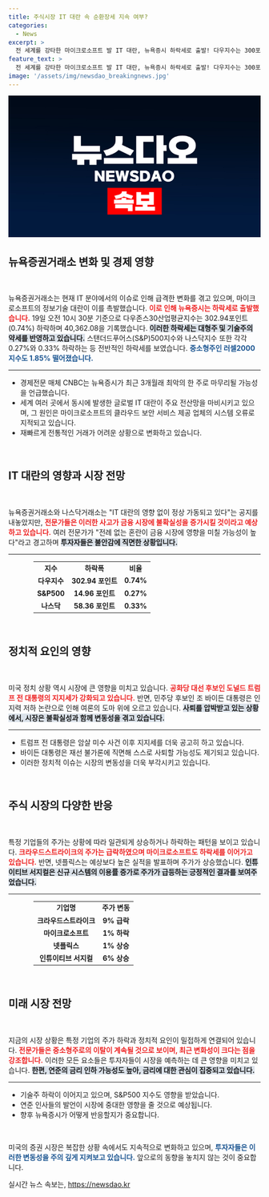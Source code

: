 ```yaml
---
title: 주식시장 IT 대란 속 순환장세 지속 여부?
categories:
  - News
excerpt: >
  전 세계를 강타한 마이크로소프트 발 IT 대란, 뉴욕증시 하락세로 출발! 다우지수는 300포인트 이상 하락하며 3개월 최악의 주 예고. 트럼프와 바이든의 정치적 긴장도 시장에 영향! 클릭해 자세한 소식 확인하세요.
feature_text: >
  전 세계를 강타한 마이크로소프트 발 IT 대란, 뉴욕증시 하락세로 출발! 다우지수는 300포인트 이상 하락하며 3개월 최악의 주 예고. 트럼프와 바이든의 정치적 긴장도 시장에 영향! 클릭해 자세한 소식 확인하세요.
image: '/assets/img/newsdao_breakingnews.jpg'
---
```


<p><img src="/assets/img/newsdao_breakingnews.jpg" alt="firstkoreanews 속보" /></p>

<h2 data-ke-size="size26">뉴욕증권거래소 변화 및 경제 영향</h2>

<p data-ke-size="size16">&nbsp;</p>

<p>뉴욕증권거래소는 현재 IT 분야에서의 이슈로 인해 급격한 변화를 겪고 있으며, 마이크로소프트의 정보기술 대란이 이를 촉발했습니다. <b><span style="color: #ee2323;">이로 인해 뉴욕증시는 하락세로 출발했습니다.</span></b> 19일 오전 10시 30분 기준으로 다우존스30산업평균지수는 302.94포인트(0.74%) 하락하며 40,362.08을 기록했습니다. <b><span style="background-color: #21538527;">이러한 하락세는 대형주 및 기술주의 약세를 반영하고 있습니다.</span></b> 스탠더드푸어스(S&amp;P)500지수와 나스닥지수 또한 각각 0.27%와 0.33% 하락하는 등 전반적인 하락세를 보였습니다. <b><span style="color: #1a5490;">중소형주인 러셀2000지수도 1.85% 떨어졌습니다.</span></b></p>

<hr />

<ul>
  <li>경제전문 매체 CNBC는 뉴욕증시가 최근 3개월래 최악의 한 주로 마무리될 가능성을 언급했습니다.</li>
  <li>세계 여러 곳에서 동시에 발생한 글로벌 IT 대란이 주요 전산망을 마비시키고 있으며, 그 원인은 마이크로소프트의 클라우드 보안 서비스 제공 업체의 시스템 오류로 지적되고 있습니다.</li>
  <li>재빠르게 전통적인 거래가 어려운 상황으로 변화하고 있습니다.</li>
</ul>

<p data-ke-size="size16">&nbsp;</p>

<h2 data-ke-size="size26">IT 대란의 영향과 시장 전망</h2>

<p data-ke-size="size16">&nbsp;</p>

<p>뉴욕증권거래소와 나스닥거래소는 "IT 대란의 영향 없이 정상 가동되고 있다"는 공지를 내놓았지만, <b><span style="color: #ee2323;">전문가들은 이러한 사고가 금융 시장에 불확실성을 증가시킬 것이라고 예상하고 있습니다.</span></b> 여러 전문가가 "전례 없는 혼란이 금융 시장에 영향을 미칠 가능성이 높다"라고 경고하며 <b><span style="background-color: #21538527;">투자자들은 불안감에 직면한 상황입니다.</span></b> </p>

<hr />

<table style="margin: 0 auto; width: 80%;">
  <tr>
    <td style="text-align: center; height: 17px;"><b>지수</b></td>
    <td style="text-align: center; height: 17px;"><b>하락폭</b></td>
    <td style="text-align: center; height: 17px;"><b>비율</b></td>
  </tr>
  <tr>
    <td style="text-align: center; height: 17px;"><b>다우지수</b></td>
    <td style="text-align: center; height: 17px;"><b>302.94 포인트</b></td>
    <td style="text-align: center; height: 17px;"><b>0.74%</b></td>
  </tr>
  <tr>
    <td style="text-align: center; height: 17px;"><b>S&P500</b></td>
    <td style="text-align: center; height: 17px;"><b>14.96 포인트</b></td>
    <td style="text-align: center; height: 17px;"><b>0.27%</b></td>
  </tr>
  <tr>
    <td style="text-align: center; height: 17px;"><b>나스닥</b></td>
    <td style="text-align: center; height: 17px;"><b>58.36 포인트</b></td>
    <td style="text-align: center; height: 17px;"><b>0.33%</b></td>
  </tr>
</table>

<p data-ke-size="size16">&nbsp;</p>

<h2 data-ke-size="size26">정치적 요인의 영향</h2>

<p data-ke-size="size16">&nbsp;</p>

<p>미국 정치 상황 역시 시장에 큰 영향을 미치고 있습니다. <b><span style="color: #ee2323;">공화당 대선 후보인 도널드 트럼프 전 대통령의 지지세가 강화되고 있습니다.</span></b> 반면, 민주당 후보인 조 바이든 대통령은 인지력 저하 논란으로 인해 여론의 도마 위에 오르고 있습니다. <b><span style="background-color: #21538527;">사퇴를 압박받고 있는 상황에서, 시장은 불확실성과 함께 변동성을 겪고 있습니다.</span></b></p>

<hr />

<ul>
  <li>트럼프 전 대통령은 암살 미수 사건 이후 지지세를 더욱 공고히 하고 있습니다.</li>
  <li>바이든 대통령은 재선 불가론에 직면해 스스로 사퇴할 가능성도 제기되고 있습니다.</li>
  <li>이러한 정치적 이슈는 시장의 변동성을 더욱 부각시키고 있습니다.</li>
</ul>

<p data-ke-size="size16">&nbsp;</p>

<h2 data-ke-size="size26">주식 시장의 다양한 반응</h2>

<p data-ke-size="size16">&nbsp;</p>

<p>특정 기업들의 주가는 상황에 따라 일관되게 상승하거나 하락하는 패턴을 보이고 있습니다. <b><span style="color: #ee2323;">크라우드스트라이크의 주가는 급락하였으며 마이크로소프트도 하락세를 이어가고 있습니다.</span></b> 반면, 넷플릭스는 예상보다 높은 실적을 발표하며 주가가 상승했습니다. <b><span style="background-color: #21538527;">인튜이티브 서지컬은 신규 시스템의 이용률 증가로 주가가 급등하는 긍정적인 결과를 보여주었습니다.</span></b></p>

<hr />

<table style="margin: 0 auto; width: 80%;">
  <tr>
    <td style="text-align: center; height: 17px;"><b>기업명</b></td>
    <td style="text-align: center; height: 17px;"><b>주가 변동</b></td>
  </tr>
  <tr>
    <td style="text-align: center; height: 17px;"><b>크라우드스트라이크</b></td>
    <td style="text-align: center; height: 17px;"><b>9% 급락</b></td>
  </tr>
  <tr>
    <td style="text-align: center; height: 17px;"><b>마이크로소프트</b></td>
    <td style="text-align: center; height: 17px;"><b>1% 하락</b></td>
  </tr>
  <tr>
    <td style="text-align: center; height: 17px;"><b>넷플릭스</b></td>
    <td style="text-align: center; height: 17px;"><b>1% 상승</b></td>
  </tr>
  <tr>
    <td style="text-align: center; height: 17px;"><b>인튜이티브 서지컬</b></td>
    <td style="text-align: center; height: 17px;"><b>6% 상승</b></td>
  </tr>
</table>

<p data-ke-size="size16">&nbsp;</p>

<h2 data-ke-size="size26">미래 시장 전망</h2>

<p data-ke-size="size16">&nbsp;</p>

<p>지금의 시장 상황은 특정 기업의 주가 하락과 정치적 요인이 밀접하게 연결되어 있습니다. <b><span style="color: #ee2323;">전문가들은 중소형주로의 이탈이 계속될 것으로 보이며, 최근 변화성이 크다는 점을 강조합니다.</span></b> 이러한 모든 요소들은 투자자들이 시장을 예측하는 데 큰 영향을 미치고 있습니다. <b><span style="background-color: #21538527;">한편, 연준의 금리 인하 가능성도 높아, 금리에 대한 관심이 집중되고 있습니다.</span></b></p>

<hr />

<ul>
  <li>기술주 하락이 이어지고 있으며, S&P500 지수도 영향을 받았습니다.</li>
  <li>연준 인사들의 발언이 시장에 중대한 영향을 줄 것으로 예상됩니다.</li>
  <li>향후 뉴욕증시가 어떻게 반응할지가 중요합니다.</li>
</ul>

<p data-ke-size="size16">&nbsp;</p>

<p>미국의 증권 시장은 복잡한 상황 속에서도 지속적으로 변화하고 있으며, <b><span style="color: #1a5490;">투자자들은 이러한 변동성을 주의 깊게 지켜보고 있습니다.</span></b> 앞으로의 동향을 놓치지 않는 것이 중요합니다. </p>
실시간 뉴스 속보는, <a href="https://newsdao.kr" rel="dofollow">https://newsdao.kr</a>


